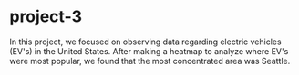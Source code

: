 # project-3
In this project, we focused on observing data regarding electric vehicles (EV's) in the United States. After making a heatmap to analyze where EV's were most popular, we found that the most concentrated area was Seattle.
